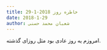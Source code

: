 ```yaml
---
title: خاطره روز 2018-1-29
date: 2018-1-29
author: شعبان محمد حسنی
---
```


امروزم یه روز عادی بود مثل روزای گذشته.